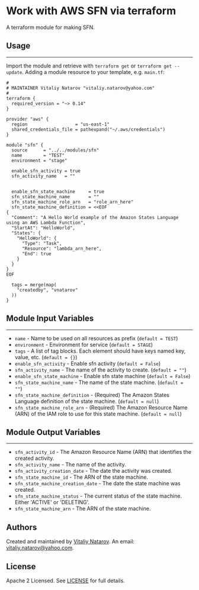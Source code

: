 # Work with AWS SFN via terraform

A terraform module for making SFN.


## Usage
----------------------
Import the module and retrieve with ```terraform get``` or ```terraform get --update```. Adding a module resource to your template, e.g. `main.tf`:

```
#
# MAINTAINER Vitaliy Natarov "vitaliy.natarov@yahoo.com"
#
terraform {
  required_version = "~> 0.14"
}

provider "aws" {
  region                  = "us-east-1"
  shared_credentials_file = pathexpand("~/.aws/credentials")
}

module "sfn" {
  source      = "../../modules/sfn"
  name        = "TEST"
  environment = "stage"

  enable_sfn_activity = true
  sfn_activity_name   = ""


  enable_sfn_state_machine     = true
  sfn_state_machine_name       = ""
  sfn_state_machine_role_arn   = "role_arn_here"
  sfn_state_machine_definition = <<EOF
{
  "Comment": "A Hello World example of the Amazon States Language using an AWS Lambda Function",
  "StartAt": "HelloWorld",
  "States": {
    "HelloWorld": {
      "Type": "Task",
      "Resource": "lambda_arn_here",
      "End": true
    }
  }
}
EOF

  tags = merge(map(
    "createdby", "vnatarov"
  ))
}
```

## Module Input Variables
----------------------
- `name` - Name to be used on all resources as prefix (`default = TEST`)
- `environment` - Environment for service (`default = STAGE`)
- `tags` - A list of tag blocks. Each element should have keys named key, value, etc. (`default = {}`)
- `enable_sfn_activity` - Enable sfn activity (`default = False`)
- `sfn_activity_name` - The name of the activity to create. (`default = ""`)
- `enable_sfn_state_machine` - Enable sfn state machine (`default = False`)
- `sfn_state_machine_name` - The name of the state machine. (`default = ""`)
- `sfn_state_machine_definition` - (Required) The Amazon States Language definition of the state machine. (`default = null`)
- `sfn_state_machine_role_arn` - (Required) The Amazon Resource Name (ARN) of the IAM role to use for this state machine. (`default = null`)

## Module Output Variables
----------------------
- `sfn_activity_id` - The Amazon Resource Name (ARN) that identifies the created activity.
- `sfn_activity_name` - The name of the activity.
- `sfn_activity_creation_date` - The date the activity was created.
- `sfn_state_machine_id` - The ARN of the state machine.
- `sfn_state_machine_creation_date` - The date the state machine was created.
- `sfn_state_machine_status` - The current status of the state machine. Either 'ACTIVE' or 'DELETING'.
- `sfn_state_machine_arn` - The ARN of the state machine.


## Authors

Created and maintained by [Vitaliy Natarov](https://github.com/SebastianUA). An email: [vitaliy.natarov@yahoo.com](vitaliy.natarov@yahoo.com).

## License

Apache 2 Licensed. See [LICENSE](https://github.com/SebastianUA/terraform/blob/master/LICENSE) for full details.
